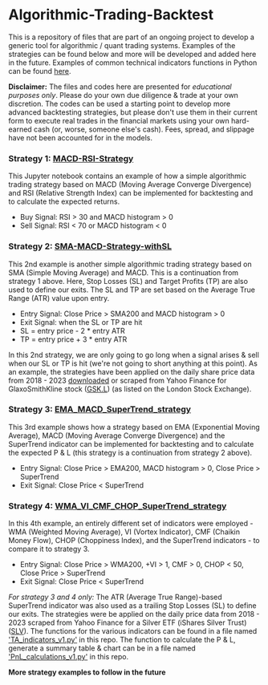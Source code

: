 # Algorithmic-Trading-Backtest

This is a repository of files that are part of an ongoing project to develop a generic tool for algorithmic / quant trading systems. Examples of the strategies can be found below and more will be developed and added here in the future. Examples of common technical indicators functions in Python can be found [here](https://github.com/R-Budhidarmo/Algorithmic-Trading-Backtest/blob/main/TA_indicators_v1.py).

**Disclaimer:**
The files and codes here are presented for *educational purposes only*. Please do your own due diligence & trade at your own discretion. The codes can be used a starting point to develop more advanced backtesting strategies, but please don't use them in their current form to execute real trades in the financial markets using your own hard-earned cash (or, worse, someone else's cash). Fees, spread, and slippage have not been accounted for in the models.

### Strategy 1: [MACD-RSI-Strategy](https://github.com/R-Budhidarmo/Algorithmic-Trading-Backtest/blob/main/MACD_RSI_strategy.ipynb)

This Jupyter notebook contains an example of how a simple algorithmic trading strategy based on MACD (Moving Average Converge Divergence) and RSI (Relative Strength Index) can be implemented for backtesting and to calculate the expected returns.
<br>
- Buy Signal: RSI > 30 and MACD histogram > 0
- Sell Signal: RSI < 70 or MACD histogram < 0

### Strategy 2: [SMA-MACD-Strategy-withSL](https://github.com/R-Budhidarmo/Algorithmic-Trading-Backtest/blob/main/SMA_MACD_withSL_Strategy.ipynb)

This 2nd example is another simple algorithmic trading strategy based on SMA (Simple Moving Average) and MACD. This is a continuation from strategy 1 above.
Here, Stop Losses (SL) and Target Profits (TP) are also used to define our exits. The SL and TP are set based on the Average True Range (ATR) value upon entry.

- Entry Signal: Close Price > SMA200 and MACD histogram > 0
- Exit Signal: when the SL or TP are hit
- SL = entry price - 2 * entry ATR
- TP = entry price + 3 * entry ATR

In this 2nd strategy, we are only going to go long when a signal arises & sell when our SL or TP is hit (we're not going to short anything at this point).
As an example, the strategies have been applied on the daily share price data from 2018 - 2023 [downloaded](https://github.com/R-Budhidarmo/Algorithmic-Trading-Backtest/blob/main/GSK.L.csv) or scraped from Yahoo Finance for GlaxoSmithKline stock ([GSK.L](https://uk.finance.yahoo.com/quote/GSK.L/history/)) (as listed on the London Stock Exchange).

### Strategy 3: [EMA_MACD_SuperTrend_strategy](https://github.com/R-Budhidarmo/Algorithmic-Trading-Backtest/blob/main/EMA_MACD_SuperTrend_strategy.ipynb)

This 3rd example shows how a strategy based on EMA (Exponential Moving Average), MACD (Moving Average Converge Divergence) and the SuperTrend indicator can be implemented for backtesting and to calculate the expected P & L (this strategy is a continuation from strategy 2 above).

- Entry Signal: Close Price > EMA200, MACD histogram > 0, Close Price > SuperTrend
- Exit Signal: Close Price < SuperTrend

### Strategy 4: [WMA_VI_CMF_CHOP_SuperTrend_strategy](https://github.com/R-Budhidarmo/Algorithmic-Trading-Backtest/blob/main/WMA_VI_CMF_CHOP_SuperTrend_strategy.ipynb)

In this 4th example, an entirely different set of indicators were employed - WMA (Weighted Moving Average), VI (Vortex Indicator), CMF (Chaikin Money Flow), CHOP (Choppiness Index), and the SuperTrend indicators - to compare it to strategy 3.

- Entry Signal: Close Price > WMA200, +VI > 1, CMF > 0, CHOP < 50, Close Price > SuperTrend
- Exit Signal: Close Price < SuperTrend

*For strategy 3 and 4 only:*
The ATR (Average True Range)-based SuperTrend indicator was also used as a trailing Stop Losses (SL) to define our exits. The strategies were be applied on the daily price data from 2018 - 2023 scraped from Yahoo Finance for a Silver ETF (iShares Silver Trust) ([SLV](https://uk.finance.yahoo.com/quote/SLV)). The functions for the various indicators can be found in a file named ['TA_indicators_v1.py'](https://github.com/R-Budhidarmo/Algorithmic-Trading-Backtest/blob/main/TA_indicators_v1.py) in this repo. The function to calculate the P & L, generate a summary table & chart can be in a file named ['PnL_calculations_v1.py'](https://github.com/R-Budhidarmo/Algorithmic-Trading-Backtest/blob/main/PnL_calculations_v1.py) in this repo.

**More strategy examples to follow in the future**
